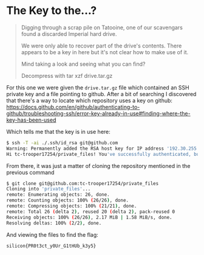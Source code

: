 # The Key to the...?

> Digging through a scrap pile on Tatooine, one of our scavengars found a discarded Imperial hard drive.
> 
> We were only able to recover part of the drive's contents. There appears to be a key in here but it's not clear how to make use of it.
> 
> Mind taking a look and seeing what you can find?
> 
> Decompress with tar xzf drive.tar.gz

For this one we were given the `drive.tar.gz` file which contained an SSH private key and a file pointing to github. After a bit of searching I discovered that there's a way to locate which repository uses a key on github: https://docs.github.com/en/github/authenticating-to-github/troubleshooting-ssh/error-key-already-in-use#finding-where-the-key-has-been-used

Which tells me that the key is in use here:
```bash
$ ssh -T -ai ./.ssh/id_rsa git@github.com
Warning: Permanently added the RSA host key for IP address '192.30.255.112' to the list of known hosts.
Hi tc-trooper17254/private_files! You've successfully authenticated, but GitHub does not provide shell access.
```

From there, it was just a matter of cloning the repository mentioned in the previous command

```bash
$ git clone git@github.com:tc-trooper17254/private_files
Cloning into 'private_files'...
remote: Enumerating objects: 26, done.
remote: Counting objects: 100% (26/26), done.
remote: Compressing objects: 100% (21/21), done.
remote: Total 26 (delta 2), reused 20 (delta 2), pack-reused 0
Receiving objects: 100% (26/26), 2.17 MiB | 1.58 MiB/s, done.
Resolving deltas: 100% (2/2), done.
```

And viewing the files to find the flag:

```
silicon{PR0t3ct_y0Ur_G1tHUb_k3y5}
```

